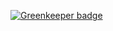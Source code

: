 
[![Greenkeeper badge](https://badges.greenkeeper.io/low-systems/low.svg)](https://greenkeeper.io/)
